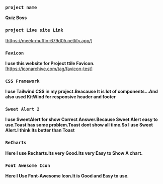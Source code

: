 ### `project name` 
**Quiz Boss**

### `project Live site Link`
[https://meek-muffin-679d05.netlify.app/] 


### `Favicon`
**I use this website for Project ttile Favicon.**
[https://iconarchive.com/tag/favicon-test]

### `CSS Framework`
**I use Tailwind CSS in my project.Beacause It is lot of components...And also used KitWind for responsive header and footer**

### `Sweet Alert 2`
**I use SweetAlert for show Correct Answer.Because Sweet Alert easy to use.Toast has some problem.Toast dont show all time.So I use Sweet Alert.I think Its better than Toast**

### `ReCharts`
**Here I use Recharts.Its very Good.Its very Easy to Show A chart.**

### `Font Awesome Icon`
**Here I Use Font-Awesome Icon.It is Good and Easy to use.**